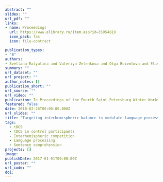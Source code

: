 ```yaml
---
abstract: ""
slides: ""
url_pdf: ""
links:
- name: Proceedings
  url: https://www.elibrary.ru/item.asp?id=35054819
  icon_pack: fas
  icon: file-contract

publication_types:
- "8"
authors: 
- Svetlana Malyutina and Valeriya Zelenkova and Olga Buivolova and Elise J.Oosterhuis and Nikita Zmanovsky and Matteo Feurra
summary: ""
url_dataset: ""
url_project: ""
author_notes: []
publication_short: ""
url_source: ""
url_video: ""
publication: In Proceedings of the Fourth Saint Petersburg Winter Workshop on Experimental Studies of Speech and Language
featured: false
date: 2018-02-26T00:00:00.000Z
url_slides: ""
title: "Targeting interhemispheric balance to modulate language processing: a tDCS study in healthy volunteers"
tags:
  - tDCS
  - tDCS in control participants
  - Interhemispheric competition
  - Language processing
  - Sentence comprehension
projects: []
image:
publishDate: 2017-01-01T00:00:00Z
url_poster: ""
url_code: ""
doi: 
---
```

